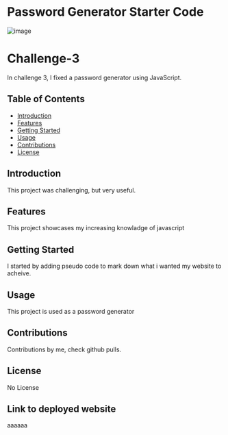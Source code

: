 # Password Generator Starter Code
![image](https://github.com/gracecatk/challende-03/assets/140928469/cd174aa3-511b-424d-af99-41b93bb80e1c)
# Challenge-3
In challenge 3, I fixed a password generator using JavaScript.
## Table of Contents
- [Introduction](#introduction)
- [Features](#features)
- [Getting Started](#getting-started)
- [Usage](#usage)
- [Contributions](#contributions)
- [License](#license)
## Introduction
This project was challenging, but very useful. 
## Features
This project showcases my increasing knowladge of javascript
## Getting Started
I started by adding pseudo code to mark down what i wanted my website to acheive.
## Usage
This project is used as a password generator
## Contributions
Contributions by me, check github pulls.
## License
No License
## Link to deployed website
aaaaaa